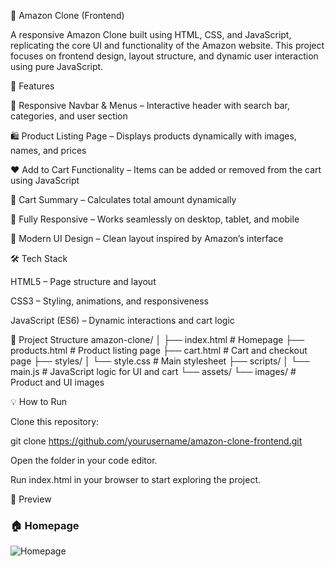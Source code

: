 🛒 Amazon Clone (Frontend)

A responsive Amazon Clone built using HTML, CSS, and JavaScript, replicating the core UI and functionality of the Amazon website. This project focuses on frontend design, layout structure, and dynamic user interaction using pure JavaScript.

🚀 Features

🧭 Responsive Navbar & Menus – Interactive header with search bar, categories, and user section

🛍️ Product Listing Page – Displays products dynamically with images, names, and prices

❤️ Add to Cart Functionality – Items can be added or removed from the cart using JavaScript

💸 Cart Summary – Calculates total amount dynamically

📱 Fully Responsive – Works seamlessly on desktop, tablet, and mobile

🎨 Modern UI Design – Clean layout inspired by Amazon’s interface

🛠️ Tech Stack

HTML5 – Page structure and layout

CSS3 – Styling, animations, and responsiveness

JavaScript (ES6) – Dynamic interactions and cart logic

📂 Project Structure
amazon-clone/
│
├── index.html           # Homepage
├── products.html        # Product listing page
├── cart.html            # Cart and checkout page
├── styles/
│   └── style.css        # Main stylesheet
├── scripts/
│   └── main.js          # JavaScript logic for UI and cart
└── assets/
    └── images/          # Product and UI images

💡 How to Run

Clone this repository:

git clone https://github.com/yourusername/amazon-clone-frontend.git


Open the folder in your code editor.

Run index.html in your browser to start exploring the project.

📸 Preview

### 🏠 Homepage
![Homepage](https://github.com/sujal012/Amazon-clone-web/issues/1#issue-3483253765)
